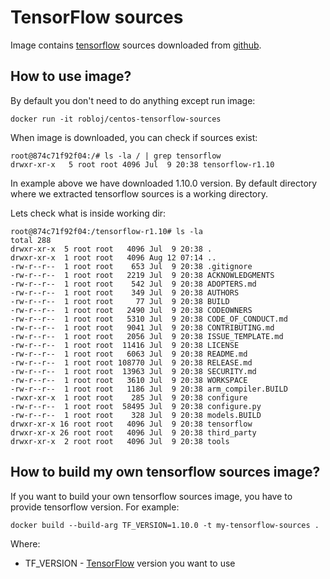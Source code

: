 # TensorFlow sources

Image contains [tensorflow](https://www.tensorflow.org) sources downloaded from [github](https://github.com/tensorflow/tensorflow).

## How to use image?

By default you don't need to do anything except run image:

```
docker run -it robloj/centos-tensorflow-sources
```

When image is downloaded, you can check if sources exist:

```
root@874c71f92f04:/# ls -la / | grep tensorflow
drwxr-xr-x   5 root root 4096 Jul  9 20:38 tensorflow-r1.10
```

In example above we have downloaded 1.10.0 version.
By default directory where we extracted tensorflow sources is a working directory.

Lets check what is inside working dir:

```
root@874c71f92f04:/tensorflow-r1.10# ls -la
total 288
drwxr-xr-x  5 root root   4096 Jul  9 20:38 .
drwxr-xr-x  1 root root   4096 Aug 12 07:14 ..
-rw-r--r--  1 root root    653 Jul  9 20:38 .gitignore
-rw-r--r--  1 root root   2219 Jul  9 20:38 ACKNOWLEDGMENTS
-rw-r--r--  1 root root    542 Jul  9 20:38 ADOPTERS.md
-rw-r--r--  1 root root    349 Jul  9 20:38 AUTHORS
-rw-r--r--  1 root root     77 Jul  9 20:38 BUILD
-rw-r--r--  1 root root   2490 Jul  9 20:38 CODEOWNERS
-rw-r--r--  1 root root   5310 Jul  9 20:38 CODE_OF_CONDUCT.md
-rw-r--r--  1 root root   9041 Jul  9 20:38 CONTRIBUTING.md
-rw-r--r--  1 root root   2056 Jul  9 20:38 ISSUE_TEMPLATE.md
-rw-r--r--  1 root root  11416 Jul  9 20:38 LICENSE
-rw-r--r--  1 root root   6063 Jul  9 20:38 README.md
-rw-r--r--  1 root root 108770 Jul  9 20:38 RELEASE.md
-rw-r--r--  1 root root  13963 Jul  9 20:38 SECURITY.md
-rw-r--r--  1 root root   3610 Jul  9 20:38 WORKSPACE
-rw-r--r--  1 root root   1186 Jul  9 20:38 arm_compiler.BUILD
-rwxr-xr-x  1 root root    285 Jul  9 20:38 configure
-rw-r--r--  1 root root  58495 Jul  9 20:38 configure.py
-rw-r--r--  1 root root    328 Jul  9 20:38 models.BUILD
drwxr-xr-x 16 root root   4096 Jul  9 20:38 tensorflow
drwxr-xr-x 26 root root   4096 Jul  9 20:38 third_party
drwxr-xr-x  2 root root   4096 Jul  9 20:38 tools
```

## How to build my own tensorflow sources image?

If you want to build your own tensorflow sources image, you have to provide tensorflow
version. For example:

```
docker build --build-arg TF_VERSION=1.10.0 -t my-tensorflow-sources .
```

Where:

- TF_VERSION - [TensorFlow](https://github.com/tensorflow/tensorflow) version you want to use
